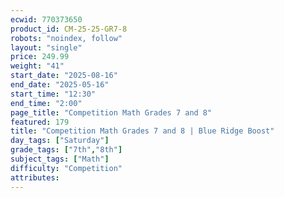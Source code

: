```yaml
---
ecwid: 770373650
product_id: CM-25-25-GR7-8
robots: "noindex, follow"
layout: "single"
price: 249.99
weight: "41"
start_date: "2025-08-16"
end_date: "2025-05-16"
start_time: "12:30"
end_time: "2:00"
page_title: "Competition Math Grades 7 and 8"
featured: 179
title: "Competition Math Grades 7 and 8 | Blue Ridge Boost"
day_tags: ["Saturday"]
grade_tags: ["7th","8th"]
subject_tags: ["Math"]
difficulty: "Competition"
attributes:
---
```


